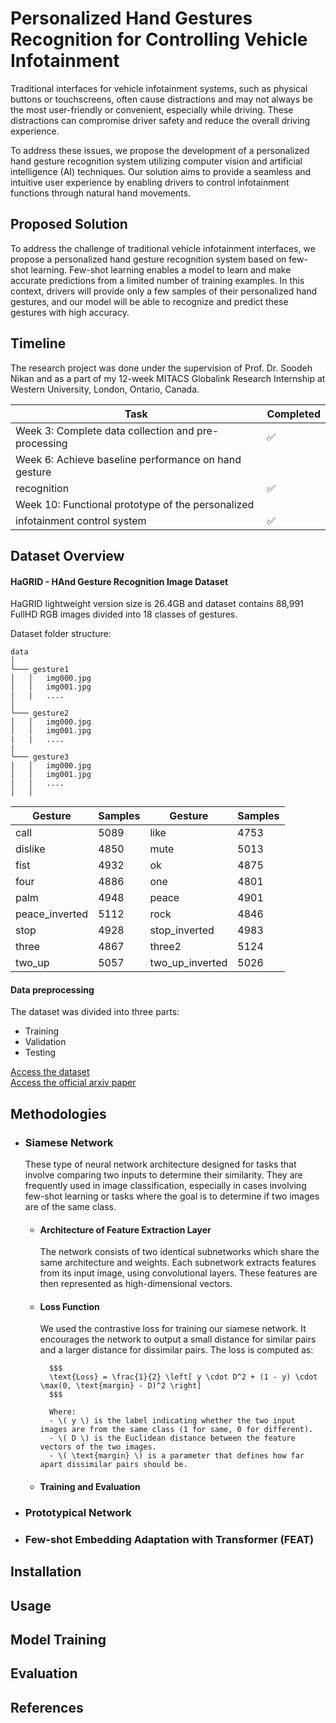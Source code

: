
# Personalized Hand Gestures Recognition for Controlling Vehicle Infotainment

Traditional interfaces for vehicle infotainment systems, such as physical buttons or touchscreens, often cause distractions and may not always be the most user-friendly or convenient, especially while driving. These distractions can compromise driver safety and reduce the overall driving experience.

To address these issues, we propose the development of a personalized hand gesture recognition system utilizing computer vision and artificial intelligence (AI) techniques. Our solution aims to provide a seamless and intuitive user experience by enabling drivers to control infotainment functions through natural hand movements.

## Proposed Solution

To address the challenge of traditional vehicle infotainment interfaces, we propose a personalized hand gesture recognition system based on few-shot learning. Few-shot learning enables a model to learn and make accurate predictions from a limited number of training examples. In this context, drivers will provide only a few samples of their personalized hand gestures, and our model will be able to recognize and predict these gestures with high accuracy.

## Timeline
The research project was done under the supervision of Prof. Dr. Soodeh Nikan and as a part of my 12-week MITACS Globalink Research Internship at Western University, London, Ontario, Canada.

| Task                          | Completed |
|-------------------------------|-----------|
| Week 3: Complete data collection and pre-processing  | ✅ |  
| Week 6: Achieve baseline performance on hand gesture
recognition      | ✅ | 
| Week 10: Functional prototype of the personalized
infotainment control system | ✅ |  


## Dataset Overview
#### HaGRID - HAnd Gesture Recognition Image Dataset

HaGRID lightweight version size is 26.4GB and dataset contains 88,991 FullHD RGB images divided into 18 classes of gestures.

Dataset folder structure:
```
data 
│
└─── gesture1
│   │   img000.jpg
│   │   img001.jpg
|   |   ....
│   
└─── gesture2
│   │   img000.jpg
│   │   img001.jpg
|   |   ....
|
└─── gesture3
│   │   img000.jpg
│   │   img001.jpg
|   |   ....
│   │
```
| Gesture          | Samples | Gesture         | Samples |
|------------------|---------|-----------------|---------|
| call             | 5089    | like            | 4753    |
| dislike          | 4850    | mute            | 5013    |
| fist             | 4932    | ok              | 4875    |
| four             | 4886    | one             | 4801    |
| palm             | 4948    | peace           | 4901    |
| peace_inverted   | 5112    | rock            | 4846    |
| stop             | 4928    | stop_inverted   | 4983    |
| three            | 4867    | three2          | 5124    |
| two_up           | 5057    | two_up_inverted | 5026    |

#### Data preprocessing

The dataset was divided into three parts:
- Training
- Validation
- Testing

[Access the dataset](https://github.com/hukenovs/hagrid)\
[Access the official arxiv paper](https://arxiv.org/abs/2206.08219)


## Methodologies

- ### Siamese Network
    These type of neural network architecture designed for tasks that involve comparing two inputs to determine their similarity. They are frequently used in image classification, especially in cases involving few-shot learning or tasks where the goal is to determine if two images are of the same class.
    - #### Architecture of Feature Extraction Layer
        The network consists of two identical subnetworks which share the same architecture and weights. Each subnetwork extracts features from its input image, using convolutional layers. These features are then represented as high-dimensional vectors.
    - #### Loss Function
        We used the contrastive loss for training our siamese network.  It encourages the network to output a small distance for similar pairs and a larger distance for dissimilar pairs. The loss is computed as:

            $$$
            \text{Loss} = \frac{1}{2} \left[ y \cdot D^2 + (1 - y) \cdot \max(0, \text{margin} - D)^2 \right]
            $$$

            Where:
            - \( y \) is the label indicating whether the two input images are from the same class (1 for same, 0 for different).
            - \( D \) is the Euclidean distance between the feature vectors of the two images.
            - \( \text{margin} \) is a parameter that defines how far apart dissimilar pairs should be.

    - #### Training and Evaluation


- ### Prototypical Network
- ### Few-shot Embedding Adaptation with Transformer (FEAT)

## Installation

## Usage

## Model Training

## Evaluation

## References

